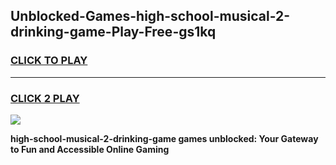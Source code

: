 
## Unblocked-Games-high-school-musical-2-drinking-game-Play-Free-gs1kq
<h3>
<a href="https://premium76.site?title=high-school-musical-2-drinking-game&ref=10A">CLICK TO PLAY</a></h3>
<hr>

<h3>
<a href="https://premium76.site?title=high-school-musical-2-drinking-game&ref=10A">CLICK 2 PLAY</a>
  
</h3>

<a href="https://premium76.site?title=high-school-musical-2-drinking-game&ref=10A"><img src="https://clearcache.store/games.png"></a>


**high-school-musical-2-drinking-game games unblocked: Your Gateway to Fun and Accessible Online Gaming**
